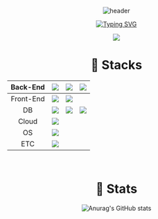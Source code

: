 <div align="center">
  
![header](https://capsule-render.vercel.app/api?type=waving&color=auto&height=300&section=header&text=👋Hello%20Everyone&fontSize=90)
<!--안녕하세요, 누리 아버지의 GitHub에 오신 것을 환영합니다.-->
<a href="https://git.io/typing-svg"><img src="https://readme-typing-svg.demolab.com?font=Gowun+Batang&pause=1000&color=7E7E7E&random=false&width=500&height=70&lines=%EC%95%88%EB%85%95%ED%95%98%EC%84%B8%EC%9A%94%2C+%EB%88%84%EB%A6%AC+%EC%95%84%EB%B2%84%EC%A7%80%EC%9D%98+GitHub%EC%97%90+%EC%98%A4%EC%8B%A0+%EA%B2%83%EC%9D%84+%ED%99%98%EC%98%81%ED%95%A9%EB%8B%88%EB%8B%A4." alt="Typing SVG" /></a>

<a href="https://hits.seeyoufarm.com"><img src="https://hits.seeyoufarm.com/api/count/incr/badge.svg?url=https%3A%2F%2Fgithub.com%2FGoonManDoo&count_bg=%2313E9D6&title_bg=%23555555&icon=github.svg&icon_color=%23E7E7E7&title=%EB%B0%A9%EB%AC%B8%EC%9E%90+%3A+&edge_flat=false"/></a>

<h1>📑 Stacks</h1>

|  Back-End | <img src="https://img.shields.io/badge/java-007396?style=for-the-badge&logo=java&logoColor=white"> | <img src="https://img.shields.io/badge/spring-6DB33F?style=for-the-badge&logo=spring&logoColor=white"> | <img src="https://img.shields.io/badge/springboot-6DB33F?style=for-the-badge&logo=springboot&logoColor=white"> |
|:---------:|:--------------------------------------------------------------------------------------------------:|:-:|:-:|
| Front-End | <img src="https://img.shields.io/badge/javascript-F7DF1E?style=for-the-badge&logo=javascript&logoColor=black"> | <img src="https://img.shields.io/badge/react.js-61DAFB?style=for-the-badge&logo=react&logoColor=black"> |   |
|     DB    | <img src="https://img.shields.io/badge/oracle-F80000?style=for-the-badge&logo=oracle&logoColor=white"> |<img src="https://img.shields.io/badge/mysql-4479A1?style=for-the-badge&logo=mysql&logoColor=white">| <img src="https://img.shields.io/badge/PostgreSQL-316192?style=for-the-badge&logo=postgresql&logoColor=white"> |
|     Cloud    | <img src="https://img.shields.io/badge/Oracle Cloud-F80000?logo=oracle&logoColor=white"> |   |   |
|     OS    | <img src="https://img.shields.io/badge/linux-FCC624?style=for-the-badge&logo=linux&logoColor=black"> |   |   |
|    ETC    | <img src="https://img.shields.io/badge/github-181717?style=for-the-badge&logo=github&logoColor=white"> |   |   |
<br/>
<h1>📢 Stats</h1>

![Anurag's GitHub stats](https://github-readme-stats.vercel.app/api?username=GoonManDoo&show_icons=true&theme=radical)

</div>


<!--
<img src="https://img.shields.io/badge/java-007396?style=for-the-badge&logo=java&logoColor=white">
<img src="https://img.shields.io/badge/spring-6DB33F?style=for-the-badge&logo=spring&logoColor=white">
<img src="https://img.shields.io/badge/springboot-6DB33F?style=for-the-badge&logo=springboot&logoColor=white">

<img src="https://img.shields.io/badge/javascript-F7DF1E?style=for-the-badge&logo=javascript&logoColor=black">
<img src="https://img.shields.io/badge/react.js-61DAFB?style=for-the-badge&logo=react&logoColor=black">

<img src="https://img.shields.io/badge/oracle-F80000?style=for-the-badge&logo=oracle&logoColor=white">
<img src="https://img.shields.io/badge/mysql-4479A1?style=for-the-badge&logo=mysql&logoColor=white">

<img src="https://img.shields.io/badge/linux-FCC624?style=for-the-badge&logo=linux&logoColor=black">
<img src="https://img.shields.io/badge/github-181717?style=for-the-badge&logo=github&logoColor=white">
-->
